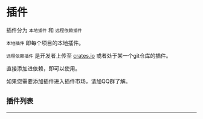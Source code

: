 <script setup>
import KoviPluginList from '../../components/KoviPluginList.vue'
</script>

# 插件

插件分为 `本地插件` 和 `远程依赖插件`

`本地插件` 即每个项目的本地插件。

`远程依赖插件` 是开发者上传至 [crates.io](https://crates.io) 或者处于某一个git仓库的插件。

直接添加进依赖，即可以使用。

如果您需要添加插件进入插件市场，请加QQ群了解。

## `插件列表`

<KoviPluginList />

---